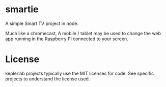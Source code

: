 # smartie
A simple Smart TV project in node. 

Much like a chromecast, A mobile / tablet may be used to change the web app running in the Raspberry Pi connected to your screen.

# License
keplerlab projects typically use the MIT licenses for code. See specific projects to understand the license used.
